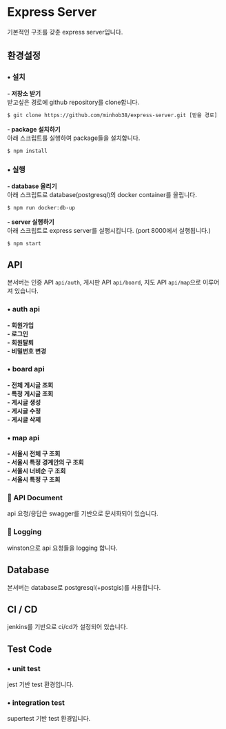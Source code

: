 # Express Server

기본적인 구조를 갖춘 express server입니다.

## 환경설정

### • 설치

**\- 저장소 받기**  
받고싶은 경로에 github repository를 clone합니다.

```sh
$ git clone https://github.com/minhob38/express-server.git [받을 경로]
```

**\- package 설치하기**  
아래 스크립트를 실행하여 package들을 설치합니다.

```sh
$ npm install
```

### • 실행

**\- database 올리기**  
아래 스크립트로 database(postgresql)의 docker container를 올립니다.

```sh
$ npm run docker:db-up
```

**\- server 실행하기**  
아래 스크립트로 express server를 실행시킵니다. (port 8000에서 실행됩니다.)

```sh
$ npm start
```

## API

본서버는 인증 API `api/auth`, 게시판 API `api/board`, 지도 API `api/map`으로 이루어져 있습니다.

### • auth api

**\- 회원가입**  
**\- 로그인**  
**\- 회원탈퇴**  
**\- 비밀번호 변경**

### • board api

**\- 전체 게시글 조회**  
**\- 특정 게시글 조회**  
**\- 게시글 생성**  
**\- 게시글 수정**  
**\- 게시글 삭제**

### • map api

**\- 서울시 전체 구 조회**  
**\- 서울시 특정 경계안의 구 조회**  
**\- 서울시 너비순 구 조회**  
**\- 서울시 특정 구 조회**

<!-- ### • store api

file 저장 api -->

### 📔 API Document

api 요청/응답은 swagger를 기반으로 문서화되어 있습니다.

### 🔎 Logging

winston으로 api 요청들을 logging 합니다.

## Database

본서버는 database로 postgresql(+postgis)를 사용합니다.

## CI / CD

jenkins를 기반으로 ci/cd가 설정되어 있습니다.

## Test Code

### • unit test

jest 기반 test 환경입니다.

### • integration test

supertest 기반 test 환경입니다.

<!-- ### nodejs server

nodejs는 javascript를 처리하는 eventloop가 single thread로 작동하며, 비동기 i/o 작업은 libuv에서 thread pool에 있는 multi thread로 처리합니다. 많은 thread를 가지지 않기에 context switching이 적고, thread가 적어 메모리를 덜 먹기때문에 cpu의 성능을 높일 수 있기에 multi thread에 비해 성능이 좋습니다. 따라서 nodejs는 가벼운 http 요청/응답을 처리함과 동시에 무거운 비동기 i/o를 동시에 처리할 수 있습니다. 반대로 무거운 http 요청/응답이라면 single thread이기에 서버가 느려질 수 있습니다.
(비동기 i/o가 많으면 multi thread와 마찬가지로 느려집니다.)

multi-thread / single-thread 비교

- single core +
  single thread + worker thread (4)
  요청 a, b, c, d
  a, b, c, d (처리중)
  e, f, g (요청은 들어감)
  -> nodejs는 많은 요청을 처리할 수 있음
  -> nodejs는 비동기 i/o를 libuv에서 처리하기 때문에, 서버자체 성능은 떨어지지 않음 (서버자체는 single thread로 이벤트루프가 실행시킴)
  -> 즉 nodejs는 cpu 연산이 적은 많은 요청과, 비동기 i/o처리가 많을때 좋습니다.

multu thread
요청 a, b, c, d
a, b, c, d (처리중)
e, f, g (대기중) -->
